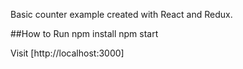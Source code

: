 Basic counter example created with React and Redux.

##How to Run
npm install
npm start

Visit [http://localhost:3000]
